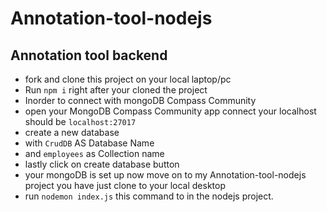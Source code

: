 # Annotation-tool-nodejs
## Annotation tool backend
* fork and clone this project on your local laptop/pc
* Run `npm i` right after your cloned the project
* Inorder to connect with mongoDB Compass Community
* open your MongoDB Compass Community app connect your localhost should be `localhost:27017`
* create a new database 
* with `CrudDB` AS Database Name
* and `employees` as Collection name 
* lastly click on  create database button
* your mongoDB is set up now move on to my Annotation-tool-nodejs project you have just clone to your local desktop
* run `nodemon index.js` this command to in the nodejs project.

